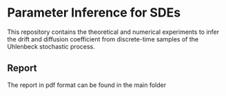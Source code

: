 # Parameter Inference for SDEs

This repository contains the theoretical and numerical experiments to infer the drift and diffusion coefficient from discrete-time samples of the Uhlenbeck stochastic process.

## Report
The report in pdf format can be found in the main folder

